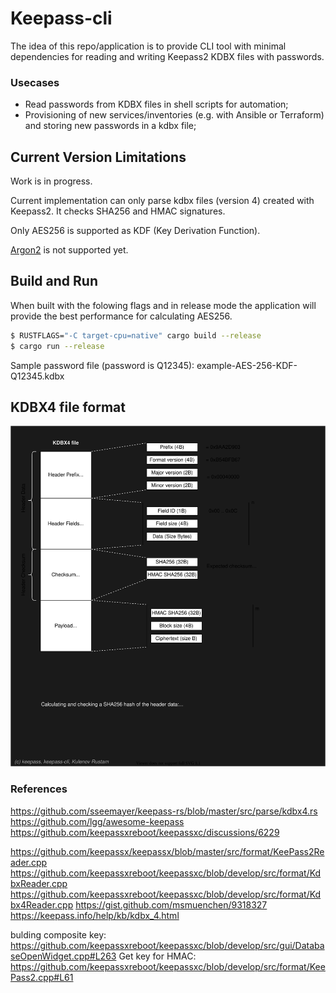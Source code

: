 # Keepass-cli

The idea of this repo/application is to provide CLI tool with minimal dependencies for reading and writing Keepass2 KDBX files with passwords.

### Usecases
* Read passwords from KDBX files in shell scripts for automation;
* Provisioning of new services/inventories (e.g. with Ansible or Terraform) and storing new passwords in a kdbx file;

## Current Version Limitations 

Work is in progress.

Current implementation can only parse kdbx files (version 4) created with Keepass2. It checks SHA256 and HMAC signatures.

Only AES256 is supported as KDF (Key Derivation Function).

[Argon2](https://www.cryptolux.org/index.php/Argon2) is not supported yet.

## Build and Run

When built with the folowing flags and in release mode the application will provide the best performance for calculating AES256.

```bash
$ RUSTFLAGS="-C target-cpu=native" cargo build --release
$ cargo run --release
```

Sample password file (password is Q12345):
example-AES-256-KDF-Q12345.kdbx

## KDBX4 file format

![KDBX4 Keepass2 file format](/docs/kdbx4.drawio.svg)

### References

https://github.com/sseemayer/keepass-rs/blob/master/src/parse/kdbx4.rs
https://github.com/lgg/awesome-keepass
https://github.com/keepassxreboot/keepassxc/discussions/6229

https://github.com/keepassx/keepassx/blob/master/src/format/KeePass2Reader.cpp
https://github.com/keepassxreboot/keepassxc/blob/develop/src/format/KdbxReader.cpp
https://github.com/keepassxreboot/keepassxc/blob/develop/src/format/Kdbx4Reader.cpp
https://gist.github.com/msmuenchen/9318327
https://keepass.info/help/kb/kdbx_4.html

bulding composite key:
https://github.com/keepassxreboot/keepassxc/blob/develop/src/gui/DatabaseOpenWidget.cpp#L263
Get key for HMAC:
https://github.com/keepassxreboot/keepassxc/blob/develop/src/format/KeePass2.cpp#L61
